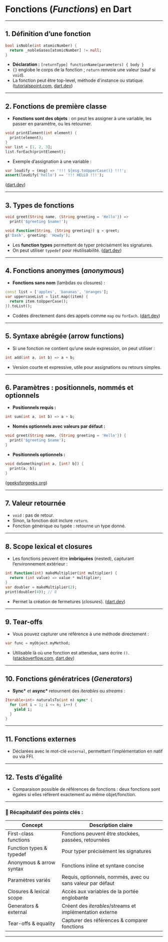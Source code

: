 # **Fonctions (*Functions*) en Dart**
---

## 1. Définition d’une fonction

```dart
bool isNoble(int atomicNumber) {
  return _nobleGases[atomicNumber] != null;
}
```

* **Déclaration :** `[returnType] functionName(parameters) { body }`
* `{}` englobe le corps de la fonction ; `return` renvoie une valeur (sauf si `void`).
* La fonction peut être top-level, méthode d'instance ou statique. ([tutorialspoint.com][2], [dart.dev][3])

---

## 2. Fonctions de première classe

* **Fonctions sont des objets** : on peut les assigner à une variable, les passer en paramètre, ou les retourner.

```dart
void printElement(int element) {
  print(element);
}
var list = [1, 2, 3];
list.forEach(printElement);
```

* Exemple d’assignation à une variable :

```dart
var loudify = (msg) => '!!! ${msg.toUpperCase()} !!!';
assert(loudify('hello') == '!!! HELLO !!!');
```

([dart.dev][4])

---

## 3. Types de fonctions

```dart
void greet(String name, {String greeting = 'Hello'}) =>
  print('$greeting $name!');

void Function(String, {String greeting}) g = greet;
g('Dash', greeting: 'Howdy');
```

* Les **function types** permettent de typer précisément les signatures.
* On peut utiliser `typedef` pour réutilisabilité. ([dart.dev][4])

---

## 4. Fonctions anonymes (*anonymous*)

* **Fonctions sans nom** (lambdas ou closures) :

```dart
const list = ['apples', 'bananas', 'oranges'];
var uppercaseList = list.map((item) {
  return item.toUpperCase();
}).toList();
```

* Codées directement dans des appels comme `map` ou `forEach`. ([dart.dev][4])

---

## 5. Syntaxe abrégée (arrow functions)

* Si une fonction ne contient qu’une seule expression, on peut utiliser :

```dart
int add(int a, int b) => a + b;
```

* Version courte et expressive, utile pour assignations ou retours simples.&#x20;

---

## 6. Paramètres : positionnels, nommés et optionnels

* **Positionnels requis :**

```dart
int sum(int a, int b) => a + b;
```

* **Només optionnels avec valeurs par défaut :**

```dart
void greet(String name, {String greeting = 'Hello'}) {
  print('$greeting $name');
}
```

* **Positionnels optionnels :**

```dart
void doSomething(int a, [int? b]) {
  print(a, b);
}
```

([geeksforgeeks.org][5])

---

## 7. Valeur retournée

* `void` : pas de retour.
* Sinon, la fonction doit inclure `return`.
* Fonction générique ou typée : retourne un type donné.

---

## 8. Scope lexical et closures

* Les fonctions peuvent être **imbriquées** (nested), capturant l’environnement extérieur :

```dart
int Function(int) makeMultiplier(int multiplier) {
  return (int value) => value * multiplier;
}
var doubler = makeMultiplier(2);
print(doubler(4)); // 8
```

* Permet la création de fermetures (*closures*). ([dart.dev][6])

---

## 9. Tear-offs

* Vous pouvez capturer une référence à une méthode directement :

```dart
var func = myObject.myMethod;
```

* Utilisable là où une fonction est attendue, sans écrire `()`. ([stackoverflow.com][7], [dart.dev][4])

---

## 10. Fonctions génératrices (*Generators*)

* **Sync\*** et **async\*** retournent des *iterables* ou *streams* :

```dart
Iterable<int> naturalsTo(int n) sync* {
  for (int i = 1; i <= n; i++) {
    yield i;
  }
}
```

---

## 11. Fonctions externes

* Déclarées avec le mot-clé `external`, permettant l’implémentation en natif ou via FFI.

---

## 12. Tests d’égalité

* Comparaison possible de références de fonctions : deux fonctions sont égales si elles réfèrent exactement au même objet/fonction.&#x20;

---

### 🧩 Récapitulatif des points clés :

| Concept                  | Description claire                                         |
| ------------------------ | ---------------------------------------------------------- |
| First-class functions    | Fonctions peuvent être stockées, passées, retournées       |
| Function types & typedef | Pour typer précisément les signatures                      |
| Anonymous & arrow syntax | Fonctions inline et syntaxe concise                        |
| Paramètres variés        | Requis, optionnels, nommés, avec ou sans valeur par défaut |
| Closures & lexical scope | Accès aux variables de la portée englobante                |
| Generators & external    | Créent des *iterables*/streams et implémentation externe   |
| Tear-offs & equality     | Capturer des références & comparer fonctions               |

---

[1]: https://stackoverflow.com/questions/72969905/how-to-make-use-of-the-dart-documentation-on-the-official-dart-website?utm_source=chatgpt.com "How to make use of the Dart Documentation on the Official Dart ..."
[2]: https://www.tutorialspoint.com/dart_programming/dart_programming_functions.htm?utm_source=chatgpt.com "Dart Programming - Functions - Tutorialspoint"
[3]: https://dart.dev/language?utm_source=chatgpt.com "Introduction to Dart"
[4]: https://dart.dev/language/functions?utm_source=chatgpt.com "Functions - Dart"
[5]: https://www.geeksforgeeks.org/dart-programming-functions/?utm_source=chatgpt.com "Dart – Functions - GeeksforGeeks"
[6]: https://dart.dev/effective-dart/documentation?utm_source=chatgpt.com "Effective Dart: Documentation"
[7]: https://stackoverflow.com/questions/53562578/what-is-the-difference-between-function-and-method-in-dart-programming-language?utm_source=chatgpt.com "What is the difference between Function and Method in Dart ..."
